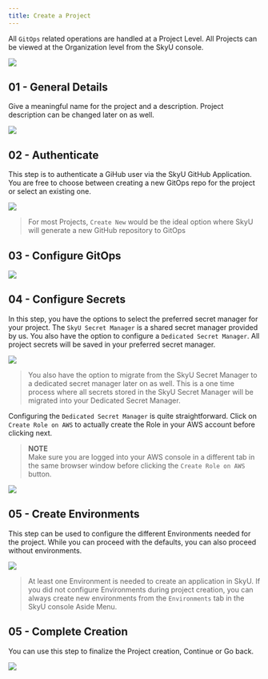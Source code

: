 ```yaml
---
title: Create a Project
---
```


All `GitOps` related operations are handled at a Project Level. All Projects can be viewed at the Organization level from the SkyU console.

![](/assets/images/docs/create-project/viewing-org-level-projects.png)

## 01 - General Details

Give a meaningful name for the project and a description. Project description can be changed later on as well.

![](/assets/images/docs/create-project/general-details.png)

## 02 - Authenticate

This step is to authenticate a GiHub user via the SkyU GitHub Application. You are free to choose between creating a new GitOps repo for the project or select an existing one.

![](/assets/images/docs/create-project/authenticate.png)

> For most Projects, `Create New` would be the ideal option where SkyU will generate a new GitHub repository to GitOps

## 03 - Configure GitOps

![](/assets/images/docs/create-project/configure-gitops.png)

## 04 - Configure Secrets

In this step, you have the options to select the preferred secret manager for your project. The `SkyU Secret Manager` is a shared secret manager provided by us. You also have the option to configure a `Dedicated Secret Manager`. All project secrets will be saved in your preferred secret manager.

![](/assets/images/docs/create-project/configure-secrets.png)

> You also have the option to migrate from the SkyU Secret Manager to a dedicated secret manager later on as well. This is a one time process where all secrets stored in the SkyU Secret Manager will be migrated into your Dedicated Secret Manager.

Configuring the `Dedicated Secret Manager` is quite straightforward. Click on `Create Role on AWS` to actually create the Role in your AWS account before clicking next.

> **NOTE**<br/>
> Make sure you are logged into your AWS console in a different tab in the same browser window before clicking the `Create Role on AWS` button.

![](/assets/images/docs/create-project/external-secret-manager.png)

## 05 - Create Environments

This step can be used to configure the different Environments needed for the project. While you can proceed with the defaults, you can also proceed without environments.

![](/assets/images/docs/create-project/create-envs.png)

> At least one Environment is needed to create an application in SkyU. If you did not configure Environments during project creation, you can always create new environments from the `Environments` tab in the SkyU console Aside Menu.

## 05 - Complete Creation

You can use this step to finalize the Project creation, Continue or Go back.

![](/assets/images/docs/create-project/complete-creation.png)
